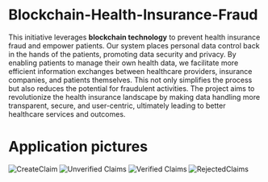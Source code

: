 # Blockchain-Health-Insurance-Fraud

This initiative leverages **blockchain technology** to prevent health insurance fraud and empower patients. Our system places personal data control back in the hands of the patients, 
promoting data security and privacy. By enabling patients to manage their own health data, we facilitate more efficient information exchanges between healthcare providers, 
insurance companies, and patients themselves. This not only simplifies the process but also reduces the potential for fraudulent activities. The project aims to revolutionize the health insurance 
landscape by making data handling more transparent, secure, and user-centric, ultimately leading to better healthcare services and outcomes.

# Application pictures
![CreateClaim](https://github.com/steveodhiambo/Blockchain-Health-Insurance-Fraud/assets/16764448/7b28a68f-7e5f-4873-a18f-3416b1ebf0dd)
![Unverified Claims](https://github.com/steveodhiambo/Blockchain-Health-Insurance-Fraud/assets/16764448/41aad3df-703c-439c-9c04-4b95b6123fa8)
![Verified Claims](https://github.com/steveodhiambo/Blockchain-Health-Insurance-Fraud/assets/16764448/e018490d-a7e7-4d27-8dfb-087f50ac79f2)
![RejectedClaims](https://github.com/steveodhiambo/Blockchain-Health-Insurance-Fraud/assets/16764448/03631eb8-483b-4b6a-9b38-746812a1a30e)
